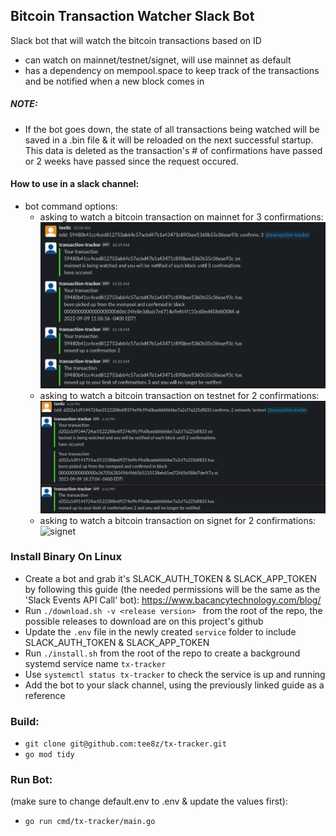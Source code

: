 ## Bitcoin Transaction Watcher Slack Bot
Slack bot that will watch the bitcoin transactions based on ID
- can watch on mainnet/testnet/signet, will use mainnet as default
- has a dependency on mempool.space to keep track of the transactions and be notified when a new block comes in

##### NOTE:
- If the bot goes down, the state of all transactions being watched will be saved in a .bin file & it will be reloaded on the next successful startup. This data is deleted as the transaction's # of confirmations have passed or 2 weeks have passed since the request occured.


#### How to use in a slack channel:
- bot command options:
    - asking to watch a bitcoin transaction on mainnet for 3 confirmations:
    ![mainnet](./imgs/mainnet-3-confirms.png)
    - asking to watch a bitcoin transaction on testnet for 2 confirmations:
    ![testnet](./imgs/testnet-2-confirms.png)
    - asking to watch a bitcoin transaction on signet for 2 confirmations:
    ![signet](./imgs/signet-2-confirms.png)

### Install Binary On Linux
- Create a bot and grab it's SLACK_AUTH_TOKEN & SLACK_APP_TOKEN by following this guide (the needed permissions will be the same as the 'Slack Events API Call' bot): https://www.bacancytechnology.com/blog/
- Run `./download.sh -v <release version> ` from the root of the repo, the possible releases to download are on this project's github 
- Update the `.env` file in the newly created `service` folder to include SLACK_AUTH_TOKEN & SLACK_APP_TOKEN
- Run `./install.sh` from the root of the repo to create a background systemd service name `tx-tracker`
- Use `systemctl status tx-tracker` to check the service is up and running
- Add the bot to your slack channel, using the previously linked guide as a reference

### Build:
- `git clone git@github.com:tee8z/tx-tracker.git`
- `go mod tidy`

### Run Bot: 
(make sure to change default.env to .env & update the values first):
- `go run cmd/tx-tracker/main.go`
 
